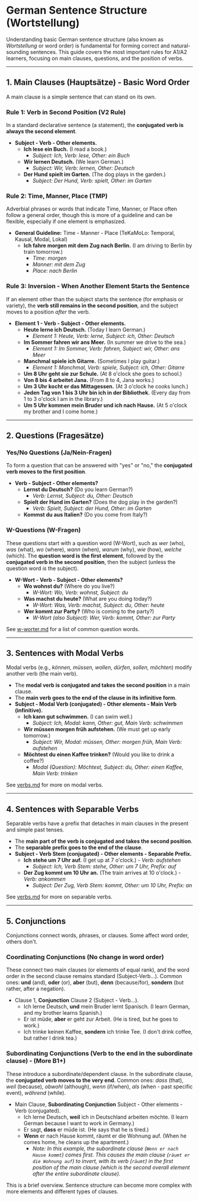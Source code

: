 # German Sentence Structure (Wortstellung)

Understanding basic German sentence structure (also known as *Wortstellung* or word order) is fundamental for forming correct and natural-sounding sentences. This guide covers the most important rules for A1/A2 learners, focusing on main clauses, questions, and the position of verbs.

---

## 1. Main Clauses (Hauptsätze) - Basic Word Order
A main clause is a simple sentence that can stand on its own.

### Rule 1: Verb in Second Position (V2 Rule)
In a standard declarative sentence (a statement), the **conjugated verb is always the second element**.
- **Subject - Verb - Other elements.**
  - **Ich lese ein Buch.** (I read a book.)
    - *Subject: Ich, Verb: lese, Other: ein Buch*
  - **Wir lernen Deutsch.** (We learn German.)
    - *Subject: Wir, Verb: lernen, Other: Deutsch*
  - **Der Hund spielt im Garten.** (The dog plays in the garden.)
    - *Subject: Der Hund, Verb: spielt, Other: im Garten*

### Rule 2: Time, Manner, Place (TMP)
Adverbial phrases or words that indicate Time, Manner, or Place often follow a general order, though this is more of a guideline and can be flexible, especially if one element is emphasized.
- **General Guideline:** Time - Manner - Place (TeKaMoLo: Temporal, Kausal, Modal, Lokal)
  - **Ich fahre morgen mit dem Zug nach Berlin.** (I am driving to Berlin by train tomorrow.)
    - *Time: morgen*
    - *Manner: mit dem Zug*
    - *Place: nach Berlin*

### Rule 3: Inversion - When Another Element Starts the Sentence
If an element other than the subject starts the sentence (for emphasis or variety), the **verb still remains in the second position**, and the subject moves to a position *after* the verb.
- **Element 1 - Verb - Subject - Other elements.**
  - **Heute lerne ich Deutsch.** (Today I learn German.)
    - *Element 1: Heute, Verb: lerne, Subject: ich, Other: Deutsch*
  - **Im Sommer fahren wir ans Meer.** (In summer we drive to the sea.)
    - *Element 1: Im Sommer, Verb: fahren, Subject: wir, Other: ans Meer*
  - **Manchmal spiele ich Gitarre.** (Sometimes I play guitar.)
    - *Element 1: Manchmal, Verb: spiele, Subject: ich, Other: Gitarre*
  - **Um 8 Uhr geht sie zur Schule.** (At 8 o'clock she goes to school.)
  - **Von 8 bis 4 arbeitet Jana.** (From 8 to 4, Jana works.)
  - **Um 3 Uhr kocht er das Mittagessen.** (At 3 o'clock he cooks lunch.)
  - **Jeden Tag von 1 bis 3 Uhr bin ich in der Bibliothek.** (Every day from 1 to 3 o'clock I am in the library.)
  - **Um 5 Uhr kommen mein Bruder und ich nach Hause.** (At 5 o'clock my brother and I come home.)

---

## 2. Questions (Fragesätze)

### Yes/No Questions (Ja/Nein-Fragen)
To form a question that can be answered with "yes" or "no," the **conjugated verb moves to the first position**.
- **Verb - Subject - Other elements?**
  - **Lernst du Deutsch?** (Do you learn German?)
    - *Verb: Lernst, Subject: du, Other: Deutsch*
  - **Spielt der Hund im Garten?** (Does the dog play in the garden?)
    - *Verb: Spielt, Subject: der Hund, Other: im Garten*
  - **Kommst du aus Italien?** (Do you come from Italy?)

### W-Questions (W-Fragen)
These questions start with a question word (W-Wort), such as *wer* (who), *was* (what), *wo* (where), *wann* (when), *warum* (why), *wie* (how), *welche* (which).
The **question word is the first element**, followed by the **conjugated verb in the second position**, then the subject (unless the question word *is* the subject).
- **W-Wort - Verb - Subject - Other elements?**
  - **Wo wohnst du?** (Where do you live?)
    - *W-Wort: Wo, Verb: wohnst, Subject: du*
  - **Was machst du heute?** (What are you doing today?)
    - *W-Wort: Was, Verb: machst, Subject: du, Other: heute*
  - **Wer kommt zur Party?** (Who is coming to the party?)
    - *W-Wort (also Subject): Wer, Verb: kommt, Other: zur Party*

See [w-worter.md](./w-worter.md) for a list of common question words.

---

## 3. Sentences with Modal Verbs
Modal verbs (e.g., *können, müssen, wollen, dürfen, sollen, möchten*) modify another verb (the main verb).
- The **modal verb is conjugated and takes the second position** in a main clause.
- The **main verb goes to the end of the clause in its infinitive form**.
- **Subject - Modal Verb (conjugated) - Other elements - Main Verb (infinitive).**
  - **Ich kann gut schwimmen.** (I can swim well.)
    - *Subject: Ich, Modal: kann, Other: gut, Main Verb: schwimmen*
  - **Wir müssen morgen früh aufstehen.** (We must get up early tomorrow.)
    - *Subject: Wir, Modal: müssen, Other: morgen früh, Main Verb: aufstehen*
  - **Möchtest du einen Kaffee trinken?** (Would you like to drink a coffee?)
    - *Modal (Question): Möchtest, Subject: du, Other: einen Kaffee, Main Verb: trinken*

See [verbs.md](./verbs.md) for more on modal verbs.

---

## 4. Sentences with Separable Verbs
Separable verbs have a prefix that detaches in main clauses in the present and simple past tenses.
- The **main part of the verb is conjugated and takes the second position**.
- The **separable prefix goes to the end of the clause**.
- **Subject - Verb Stem (conjugated) - Other elements - Separable Prefix.**
  - **Ich stehe um 7 Uhr auf.** (I get up at 7 o'clock.) - *Verb: aufstehen*
    - *Subject: Ich, Verb Stem: stehe, Other: um 7 Uhr, Prefix: auf*
  - **Der Zug kommt um 10 Uhr an.** (The train arrives at 10 o'clock.) - *Verb: ankommen*
    - *Subject: Der Zug, Verb Stem: kommt, Other: um 10 Uhr, Prefix: an*

See [verbs.md](./verbs.md) for more on separable verbs.

---

## 5. Conjunctions
Conjunctions connect words, phrases, or clauses. Some affect word order, others don't.

### Coordinating Conjunctions (No change in word order)
These connect two main clauses (or elements of equal rank), and the word order in the second clause remains standard (Subject-Verb...).
Common ones: **und** (and), **oder** (or), **aber** (but), **denn** (because/for), **sondern** (but rather, after a negation).
- Clause 1, **Conjunction** Clause 2 (Subject - Verb...).
  - Ich lerne Deutsch, **und** mein Bruder lernt Spanisch. (I learn German, and my brother learns Spanish.)
  - Er ist müde, **aber** er geht zur Arbeit. (He is tired, but he goes to work.)
  - Ich trinke keinen Kaffee, **sondern** ich trinke Tee. (I don't drink coffee, but rather I drink tea.)

### Subordinating Conjunctions (Verb to the end in the subordinate clause) - (More B1+)
These introduce a subordinate/dependent clause. In the subordinate clause, the **conjugated verb moves to the very end**.
Common ones: *dass* (that), *weil* (because), *obwohl* (although), *wenn* (if/when), *als* (when - past specific event), *während* (while).
- Main Clause, **Subordinating Conjunction** Subject - Other elements - Verb (conjugated).
  - Ich lerne Deutsch, **weil** ich in Deutschland arbeiten möchte. (I learn German because I want to work in Germany.)
  - Er sagt, **dass** er müde ist. (He says that he is tired.)
  - **Wenn** er nach Hause kommt, räumt er die Wohnung auf. (When he comes home, he cleans up the apartment.)
    - *Note: In this example, the subordinate clause (`Wenn er nach Hause kommt`) comes first. This causes the main clause (`räumt er die Wohnung auf`) to invert, with its verb (`räumt`) in the first position of the main clause (which is the second overall element after the entire subordinate clause).*

This is a brief overview. Sentence structure can become more complex with more elements and different types of clauses.
